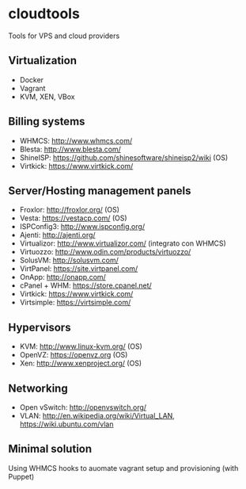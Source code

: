 # cloudtools
Tools for VPS and cloud providers

## Virtualization
* Docker
* Vagrant
* KVM, XEN, VBox

## Billing systems
* WHMCS: http://www.whmcs.com/
* Blesta: http://www.blesta.com/
* ShineISP: https://github.com/shinesoftware/shineisp2/wiki (OS)
* Virtkick: https://www.virtkick.com/

## Server/Hosting management panels
* Froxlor: http://froxlor.org/ (OS)
* Vesta: https://vestacp.com/ (OS)
* ISPConfig3: http://www.ispconfig.org/
* Ajenti: http://ajenti.org/
* Virtualizor: http://www.virtualizor.com/ (integrato con WHMCS)
* Virtuozzo: http://www.odin.com/products/virtuozzo/
* SolusVM: http://solusvm.com/
* VirtPanel: https://site.virtpanel.com/
* OnApp: http://onapp.com/
* cPanel + WHM: https://store.cpanel.net/
* Virtkick: https://www.virtkick.com/
* Virtsimple: https://virtsimple.com/

## Hypervisors
* KVM: http://www.linux-kvm.org/ (OS)
* OpenVZ: https://openvz.org (OS)
* Xen: http://www.xenproject.org/ (OS)
 
## Networking
* Open vSwitch: http://openvswitch.org/
* VLAN: http://en.wikipedia.org/wiki/Virtual_LAN, https://wiki.ubuntu.com/vlan

## Minimal solution
Using WHMCS hooks to auomate vagrant setup and provisioning (with Puppet)
